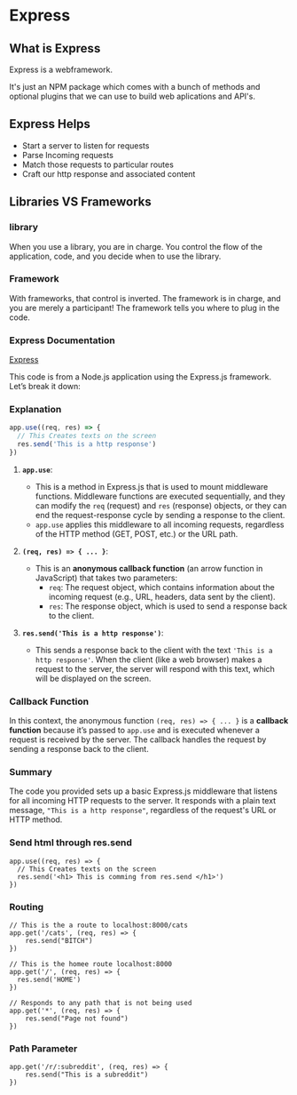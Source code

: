 # Express

## What is Express

Express is a webframework.

It's just an NPM package which comes with a bunch of
methods and optional plugins that we can use to build 
web aplications and API's.

## Express Helps
- Start a server to listen for requests
- Parse Incoming requests
- Match those requests to particular routes
- Craft our http response and associated content


## Libraries VS Frameworks


### library
When you use a library, you are in charge.
You control the flow of the application,
code, and you decide when to use the library.

### Framework
With frameworks, that control is inverted. 
The framework is in charge, and you are
merely a participant! The framework tells
you where to plug in the code.



### Express Documentation
[Express](https://expressjs.com/)

This code is from a Node.js application using the Express.js framework. Let’s break it down:

### Explanation

```javascript
app.use((req, res) => {
  // This Creates texts on the screen
  res.send('This is a http response')
})
```

1. **`app.use`**: 
   - This is a method in Express.js that is used to mount middleware functions. Middleware functions are executed sequentially, and they can modify the `req` (request) and `res` (response) objects, or they can end the request-response cycle by sending a response to the client.
   - `app.use` applies this middleware to all incoming requests, regardless of the HTTP method (GET, POST, etc.) or the URL path.

2. **`(req, res) => { ... }`**:
   - This is an **anonymous callback function** (an arrow function in JavaScript) that takes two parameters:
     - `req`: The request object, which contains information about the incoming request (e.g., URL, headers, data sent by the client).
     - `res`: The response object, which is used to send a response back to the client.

3. **`res.send('This is a http response')`**:
   - This sends a response back to the client with the text `'This is a http response'`. When the client (like a web browser) makes a request to the server, the server will respond with this text, which will be displayed on the screen.

### Callback Function

In this context, the anonymous function `(req, res) => { ... }` is a **callback function** because it’s passed to `app.use` and is executed whenever a request is received by the server. The callback handles the request by sending a response back to the client.

### Summary

The code you provided sets up a basic Express.js middleware that listens for all incoming HTTP requests to the server. It responds with a plain text message, `"This is a http response"`, regardless of the request's URL or HTTP method.


### Send html through res.send
```
app.use((req, res) => { 
  // This Creates texts on the screen
  res.send('<h1> This is comming from res.send </h1>')
})

```

### Routing 

```
// This is the a route to localhost:8000/cats
app.get('/cats', (req, res) => {
    res.send("BITCH")
})

// This is the homee route localhost:8000 
app.get('/', (req, res) => {
  res.send('HOME')
})

// Responds to any path that is not being used
app.get('*', (req, res) => {
    res.send("Page not found")
})

```

### Path Parameter

```
app.get('/r/:subreddit', (req, res) => {
    res.send("This is a subreddit")
})
```

